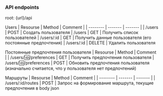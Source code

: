 ### API endpoints

root: {url}/api

Users
| Resourse   | Method  | Comment |
| --------   | ------- | ------- |
| /users     | POST    | Создать пользователя
| /users     | GET    | Получить список пользователей
| /users/:id | GET     | Получить данные пользователя (его постоянные предпочтения)
| /users/:id | DELETE  | Удалить пользователя

Постоянные предпочтения пользователя
| Resourse   | Method  | Comment |
| /users/:id:/preferences | GET | Получить предпочтения пользователя
| /users/:id:/preferences | POST | Обновить предпочтения пользователя (изначально считается, что у пользователя нет предпочтений)

Маршруты
| Resourse   | Method  | Comment |
| --------   | ------- | ------- |
| /users/:id/routes | POST  | Запрос на формирование маршрута, текущие предпочтения в body json

